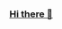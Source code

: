 ### <a href="https://joemoceri.github.io/video-loop-tool/?v=PBAl9cchQac&s=0&e=12" target="_blank">Hi there 👋</a>

<!--
**joemoceri/joemoceri** is a ✨ _special_ ✨ repository because its `README.md` (this file) appears on your GitHub profile.

Here are some ideas to get you started:

- 🔭 I’m currently working on ...
- 🌱 I’m currently learning ...
- 👯 I’m looking to collaborate on ...
- 🤔 I’m looking for help with ...
- 💬 Ask me about ...
- 📫 How to reach me: ...
- 😄 Pronouns: ...
- ⚡ Fun fact: ...
-->
